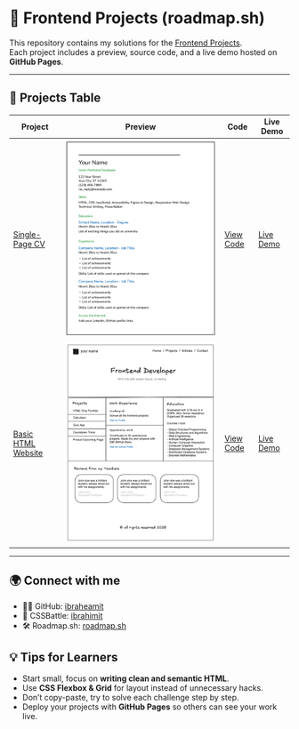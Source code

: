 # 🚀 Frontend Projects (roadmap.sh)

This repository contains my solutions for the [Frontend Projects](https://roadmap.sh/frontend/projects).  
Each project includes a preview, source code, and a live demo hosted on **GitHub Pages**.

---

## 📂 Projects Table

| Project                                                              | Preview                                             | Code                                      | Live Demo                                                                                           |
| -------------------------------------------------------------------- | --------------------------------------------------- | ----------------------------------------- | --------------------------------------------------------------------------------------------------- |
| [Single-Page CV](https://roadmap.sh/projects/single-page-cv)         | ![Preview](projects/single-page-cv/preview.png)     | [View Code](projects/single-page-cv/)     | [Live Demo](https://ibraheamit.github.io/frontend-projects-roadmap.sh/projects/single-page-cv/)     |
| [Basic HTML Website](https://roadmap.sh/projects/basic-html-website) | ![Preview](projects/basic-html-website/preview.png) | [View Code](projects/basic-html-website/) | [Live Demo](https://ibraheamit.github.io/frontend-projects-roadmap.sh/projects/basic-html-website/) |

---

## 🌍 Connect with me

- 🧑‍💻 GitHub: [ibraheamit](https://github.com/ibraheamit)
- 🎯 CSSBattle: [ibrahimit](https://cssbattle.dev/player/ibrahimit)
- 🛠️ Roadmap.sh: [roadmap.sh](https://roadmap.sh/u/ibraheamit)

## 💡 Tips for Learners

- Start small, focus on **writing clean and semantic HTML**.
- Use **CSS Flexbox & Grid** for layout instead of unnecessary hacks.
- Don’t copy-paste, try to solve each challenge step by step.
- Deploy your projects with **GitHub Pages** so others can see your work live.
